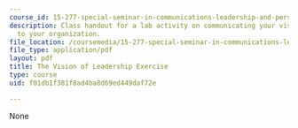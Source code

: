 ```yaml
---
course_id: 15-277-special-seminar-in-communications-leadership-and-personal-effectiveness-coaching-fall-2008
description: Class handout for a lab activity on communicating your vision of leadership
  to your organization.
file_location: /coursemedia/15-277-special-seminar-in-communications-leadership-and-personal-effectiveness-coaching-fall-2008/f01db1f381f8ad4ba8d69ed449daf72e_handout_9.pdf
file_type: application/pdf
layout: pdf
title: The Vision of Leadership Exercise
type: course
uid: f01db1f381f8ad4ba8d69ed449daf72e

---
```

None